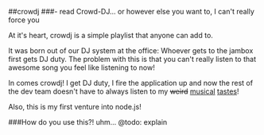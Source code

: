##crowdj
###- read Crowd-DJ... or however else you want to, I can't really force you

At it's heart, crowdj is a simple playlist that anyone can add to.

It was born out of our DJ system at the office: Whoever gets to the jambox first gets DJ duty.
The problem with this is that you can't really listen to that awesome song you feel like listening to now!

In comes crowdj! I get DJ duty, I fire the application up and now the rest of the dev team doesn't have to always listen to my ~~weird~~ [musical](http://www.youtube.com/watch?v=eN7dYDYfvVg) [tastes](http://www.youtube.com/watch?v=eN7dYDYfvVg)!

Also, this is my first venture into node.js!


###How do you use this?!
uhm... @todo: explain
